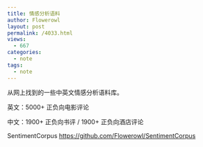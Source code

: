 ```yaml
---
title: 情感分析语料
author: Flowerowl
layout: post
permalink: /4033.html
views:
  - 667
categories:
  - note
tags:
  - note
---
```


从网上找到的一些中英文情感分析语料库。

英文：5000+ 正负向电影评论

中文：1900+ 正负向书评 / 1900+ 正负向酒店评论

SentimentCorpus <https://github.com/Flowerowl/SentimentCorpus>
